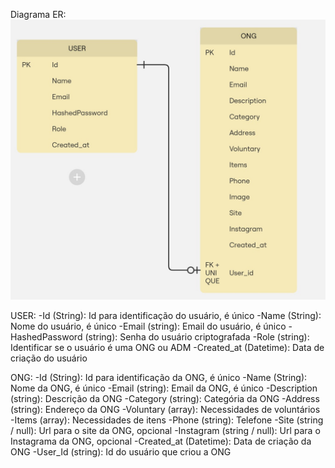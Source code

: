 Diagrama ER: ![Diagrama_er](../images/DIAGRAMA_ER.jpg)

USER:
-Id (String): Id para identificação do usuário, é único
-Name (String): Nome do usuário, é único
-Email (string): Email do usuário, é único
-HashedPassword (string): Senha do usuário criptografada
-Role (string): Identificar se o usuário é uma ONG ou ADM
-Created_at (Datetime): Data de criação do usuário

ONG:
-Id (String): Id para identificação da ONG, é único
-Name (String): Nome da ONG, é único
-Email (string): Email da ONG, é único
-Description (string): Descrição da ONG
-Category (string): Categória da ONG
-Address (string): Endereço da ONG
-Voluntary (array): Necessidades de voluntários
-Items (array): Necessidades de itens
-Phone (string): Telefone
-Site (string / null): Url para o site da ONG, opcional
-Instagram (string / null): Url para o Instagrama da ONG, opcional
-Created_at (Datetime): Data de criação da ONG
-User_Id (string): Id do usuário que criou a ONG

